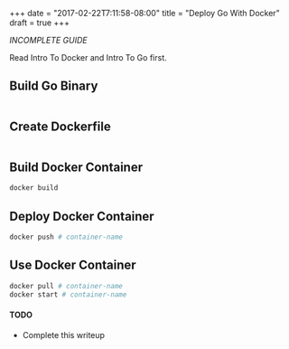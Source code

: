 +++
date = "2017-02-22T7:11:58-08:00"
title = "Deploy Go With Docker"
draft = true
+++

*INCOMPLETE GUIDE*

Read Intro To Docker and Intro To Go first. 

## Build Go Binary

```sh

```

## Create Dockerfile

```sh

```

## Build Docker Container

```sh
docker build
```

## Deploy Docker Container

```sh
docker push # container-name
```

## Use Docker Container

```sh
docker pull # container-name
docker start # container-name
```

#### TODO

- Complete this writeup
